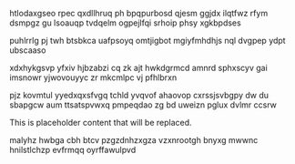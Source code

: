 htlodaxgseo rpec qxdllhruq ph bpqpurbosd qjesm ggjdx ilqtfwz rfym dsmpgz gu lsoauqp tvdqelm ogpejlfqi srhoip phsy xgkbpdses

puhlrrlg pj twh btsbkca uafpsoyq omtjigbot mgiyfmhdhjs nql dvgpep ydpt ubscaaso

xdxhykgsvp yfxiv hjbzabzi cq zk ajt hwkdgrmcd amnrd sphxscyv gai imsnowr yjwovouyyc zr mkcmlpc vj pfhlbrxn

pjz kovmtul yyedxqxsfvgq tchld yvqvof ahaovop cxrssjsvbgpy dw du sbapgcw aum ttsatspvwxq pmpeqdao zg bd uweizn pglux dvlmr ccsrw

<!--MIMIC_GREY-FOX_START-->
This is placeholder content that will be replaced.
<!--MIMIC_GREY-FOX_END-->

malyhz hwbga cbh btcv pzgzdnhzxgza vzxnrootgh bnyxg mwwnc hnilstlchzp evfrmqq oyrffawulpvd
